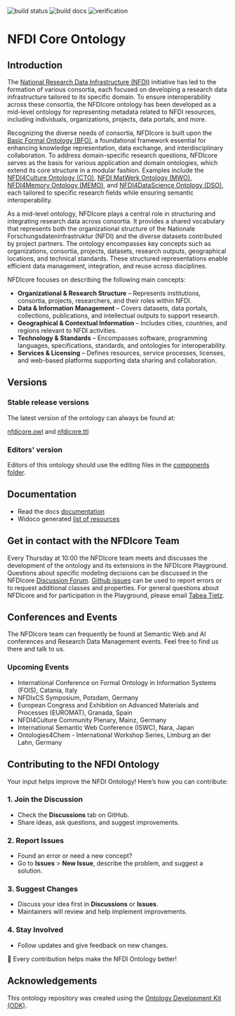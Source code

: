 
![build status](https://github.com/ISE-FIZKarlsruhe/nfdicore/actions/workflows/qc.yml/badge.svg)
![build docs](https://github.com/ISE-FIZKarlsruhe/nfdicore/actions/workflows/update-docs.yml/badge.svg)
![verification](https://github.com/ISE-FIZKarlsruhe/nfdicore/actions/workflows/verification.yml/badge.svg)

# NFDI Core Ontology

## Introduction

The [National Research Data Infrastructure (NFDI)](https://www.nfdi.de/) initiative has led to the formation of various consortia, each focused on developing a research data infrastructure tailored to its specific domain. To ensure interoperability across these consortia, the NFDIcore ontology has been developed as a mid-level ontology for representing metadata related to NFDI resources, including individuals, organizations, projects, data portals, and more.


Recognizing the diverse needs of consortia, NFDIcore is built upon the [Basic Formal Ontology (BFO)](https://basic-formal-ontology.org/), a foundational framework essential for enhancing knowledge representation, data exchange, and interdisciplinary collaboration. To address domain-specific research questions, NFDIcore serves as the basis for various application and domain ontologies, which extend its core structure in a modular fashion.
Examples include the [NFDI4Culture Ontology (CTO)](https://gitlab.rlp.net/adwmainz/nfdi4culture/knowledge-graph/culture-ontology), [NFDI MatWerk Ontology (MWO)](https://git.rwth-aachen.de/nfdi-matwerk/ta-oms/mwo),  [NFDI4Memory Ontology (MEMO)](https://nfdi.fiz-karlsruhe.de/4memory/), and [NFDI4DataScience Ontology (DSO)](https://www.nfdi4datascience.de/services/4dsontology_d/), each tailored to specific research fields while ensuring semantic interoperability.

As a mid-level ontology, NFDIcore plays a central role in structuring and integrating research data across consortia. It provides a shared vocabulary that represents both the organizational structure of the Nationale Forschungsdateninfrastruktur (NFDI) and the diverse datasets contributed by project partners. The ontology encompasses key concepts such as organizations, consortia, projects, datasets, research outputs, geographical locations, and technical standards. These structured representations enable efficient data management, integration, and reuse across disciplines.

NFDIcore focuses on describing the following main concepts:

- **Organizational & Research Structure** – Represents institutions, consortia, projects, researchers, and their roles within NFDI.  
- **Data & Information Management** – Covers datasets, data portals, collections, publications, and intellectual outputs to support research.  
- **Geographical & Contextual Information** – Includes cities, countries, and regions relevant to NFDI activities.  
- **Technology & Standards** – Encompasses software, programming languages, specifications, standards, and ontologies for interoperability.  
- **Services & Licensing** – Defines resources, service processes, licenses, and web-based platforms supporting data sharing and collaboration.  


## Versions

### Stable release versions

The latest version of the ontology can always be found at:

[nfdicore.owl](nfdicore.owl) and [nfdicore.ttl](nfdicore.ttl)

### Editors' version

Editors of this ontology should use the editing files in the [components folder](src/ontology/components).

## Documentation

* Read the docs [documentation](https://ise-fizkarlsruhe.github.io/nfdicore/docs/)
* Widoco generated [list of resources](https://ise-fizkarlsruhe.github.io/nfdicore/)

## Get in contact with the NFDIcore Team

Every Thursday at 10:00 the NFDIcore team meets and discusses the development of the ontology and its extensions in the NFDIcore Playground. Questions about specific modeling decisions can be discussed in the NFDIcore [Discussion Forum](https://github.com/ISE-FIZKarlsruhe/nfdicore/discussions). [Github issues](https://github.com/ISE-FIZKarlsruhe/nfdicore/issues) can be used to report errors or to request additional classes and properties. For general questions about NFDIcore and for participation in the Playground, please email [Tabea Tietz](mailto:tabea.tietz@fiz-karlsruhe.de).

## Conferences and Events 

The NFDIcore team can frequently be found at Semantic Web and AI conferences and Research Data Management events. Feel free to find us there and talk to us. 

### Upcoming Events

* International Conference on Formal Ontology in Information Systems (FOIS), Catania, Italy
* NFDIxCS Symposium, Potsdam, Germany
* European Congress and Exhibition on Advanced Materials and Processes (EUROMAT), Granada, Spain
* NFDI4Culture Community Plenary, Mainz, Germany
* International Semantic Web Conference (ISWC), Nara, Japan
* Ontologies4Chem - International Workshop Series, Limburg an der Lahn, Germany


## Contributing to the NFDI Ontology  

Your input helps improve the NFDI Ontology! Here’s how you can contribute:  

### 1. **Join the Discussion**  
- Check the **Discussions** tab on GitHub.  
- Share ideas, ask questions, and suggest improvements.  

### 2. **Report Issues**  
- Found an error or need a new concept?  
- Go to **Issues** > **New Issue**, describe the problem, and suggest a solution.  

### 3. **Suggest Changes**  
- Discuss your idea first in **Discussions** or **Issues**.  
- Maintainers will review and help implement improvements.  

### 4. **Stay Involved**  
- Follow updates and give feedback on new changes.  

🚀 Every contribution helps make the NFDI Ontology better!

## Acknowledgements

This ontology repository was created using the [Ontology Development Kit (ODK)](https://github.com/INCATools/ontology-development-kit).

